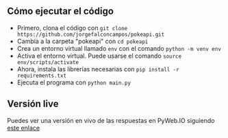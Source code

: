## Cómo ejecutar el código

* Primero, clona el código con `git clone https://github.com/jorgefalconcampos/pokeapi.git`
* Cambia a la carpeta "pokeapi" con `cd pokeapi`
* Crea un entorno virtual llamado `env` con el comando `python -m venv env`
* Activa el entorno virtual. Puede usarse el comando `source env/scripts/activate`
* Ahora, instala las librerías necesarias con `pip install -r requirements.txt`
* Ejecuta el programa con `python main.py`


## Versión live
Puedes ver una versión en vivo de las respuestas en PyWeb.IO siguiendo [este enlace](https://jorgefalcon.pyweb.io/poke/poke/)
